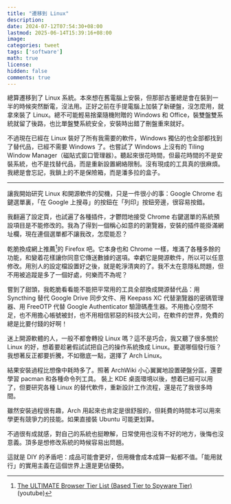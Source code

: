 ```yaml
---
title: "遷移到 Linux"
description: 
date: 2024-07-12T07:54:30+08:00
lastmod: 2025-06-14T15:39:16+08:00
image: 
categories: tweet
tags: ['software']
math: true
license: 
hidden: false
comments: true
---
```


總算遷移到了 Linux 系統。本來想在舊電腦上安裝，但那部古董總是會在裝到一半的時候突然斷電，沒法用。正好之前在手提電腦上加裝了新硬盤，沒怎麼用，就拿來裝了 Linux。總不可能輕易捨棄隨機附贈的 Windows 和 Office，裝雙盤雙系統就留了後路，也比單盤雙系統安全，安裝時出錯了刪盤重來就好。

不過現在已經在 Linux 裝好了所有我需要的軟件，Windows 獨佔的也全部都找到了替代品，已經不需要 Windows 了。也嘗試了 Windows 上沒有的 Tiling Window Manager（磁貼式窗口管理器）。聽起來很花時間，但最花時間的不是安裝系統，也不是找替代品，而是重新設置網絡限制。沒有現成的工具真的很麻煩。我總是會忘記，我鎖上的不是保險箱，而是潘多拉的盒子。

***
讓我開始研究 Linux 和開源軟件的契機，只是一件很小的事：Google Chrome 右鍵選單裏，「在 Google 上搜尋」的按鈕在「列印」按鈕旁邊，很容易按錯。

我翻遍了設定頁，也試遍了各種插件，才鬱悶地接受 Chrome 右鍵選單的系統預設項目是不能修改的。我為了得到一個稱心如意的的瀏覽器，安裝的插件能掛滿網址欄，現在連個選單都不讓我改，怎麼能忍？

乾脆換成網上推薦[^1]的 Firefox 吧。它本身也和 Chrome 一樣，堆滿了各種多餘的功能，和變着花樣讓你同意它傳送數據的選項。幸虧它是開源軟件，所以可以任意修改。用別人的設定檔設置好之後，就是乾淨清爽的了。我不太在意隱私問題，但不用被追蹤是多了一個好處，何樂而不為呢？

嘗到了甜頭，我乾脆看看能不能把平常用的工具全部換成開源替代品：用 Syncthing 替代 Google Drive 同步文件、用 Keepass XC 代替瀏覽器的密碼管理器、用 FreeOTP 代替 Google Authenticator 驗證碼產生器。不用擔心空間不足，也不用擔心帳號被封，也不用相信邪惡的科技大公司，在軟件的世界，免費的總是比要付錢的好啊！

迷上開源軟體的人，一般不都會轉投 Linux 嗎？這不是巧合，我又聽了很多關於 Linux 的好，想着要趁暑假試試把自己的操作系統換成 Linux。要選哪個發行版？我想著反正都要折騰，不如徹底一點，選擇了 Arch Linux。

結果安裝過程比想像中耗時多了。照著 ArchWiki 小心翼翼地設置硬盤分區，還要學習 pacman 和各種命令列工具。 裝上 KDE 桌面環境以後，想着已經可以用了，但要研究各種 Linux 的替代軟件，重新設計工作流程，還是花了我很多時間。

雖然安裝過程很有趣，Arch 用起來也肯定是很舒服的，但耗費的時間本可以用來學更有競爭力的技能。如果直接裝 Ubuntu 可能更划算。

不過很有成就感，對自己的系統也挺瞭解，日常使用也沒有不好的地方，後悔也沒意義。頂多是想修改系統的時候容易出問題。

這就是 DIY 的矛盾吧：成品可能會更好，但用機會成本成算一點都不值。「能用就行」的實用主義在這個世界上還是更佔優勢。

[^1]:  [The ULTIMATE Browser Tier List (Based Tier to Spyware Tier)](https://youtu.be/watch?v=j5r6jFE8gic) (youtube)

